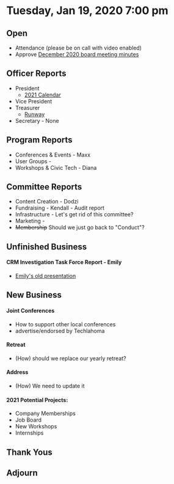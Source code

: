 
# Tuesday, Jan 19, 2020 7:00 pm

## Open

- Attendance (please be on call with video enabled)
- Approve [December 2020 board meeting minutes](https://github.com/techlahoma/board_meetings/blob/master/2020/12_december_minutes.md)

## Officer Reports

- President
  - [2021 Calendar](https://docs.google.com/document/d/1xLEzSrZdUKeqlk-wMavdVG8gS-GwANfvHU5g6umFBfM/edit?usp=sharing)
- Vice President
- Treasurer 
  - [Runway](https://docs.google.com/spreadsheets/d/1re21C41a4cPuzVJAsDvooOWNAMjTX10gg8Ue9K0-CGE/edit#gid=688400469)
- Secretary - None

## Program Reports

- Conferences & Events - Maxx
- User Groups - 
- Workshops & Civic Tech - Diana

## Committee Reports

- Content Creation - Dodzi
- Fundraising - Kendall - Audit report
- Infrastructure - Let's get rid of this committee?
- Marketing - 
- ~~Membership~~ Should we just go back to "Conduct"?

## Unfinished Business

#### CRM Investigation Task Force Report - Emily
 - [Emily's old presentation](https://docs.google.com/document/d/1E56Pi3kk3MBDlXA94zPxmkGTvOYV5UHIOU1PFGik13c/edit?usp=sharing)

## New Business

#### Joint Conferences
 - How to support other local conferences
 - advertise/endorsed by Techlahoma

#### Retreat
 - (How) should we replace our yearly retreat?
 
 #### Address
 - (How) We need to update it

#### 2021 Potential Projects:
 - Company Memberships
 - Job Board
 - New Workshops
 - Internships
 
## Thank Yous

## Adjourn
